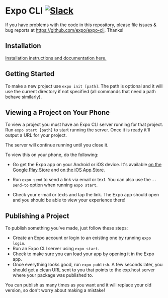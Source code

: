 # Expo CLI [![Slack](https://slack.expo.io/badge.svg)](https://slack.expo.io)

If you have problems with the code in this repository, please file issues & bug reports
at https://github.com/expo/expo-cli. Thanks!

## Installation

[Installation instructions and documentation here.](https://docs.expo.io/versions/latest/guides/expo-cli.html)

## Getting Started

To make a new project use `expo init [path]`. The path is optional and it will use the current directory if not specified (all commands that need a path behave similarly).

## Viewing a Project on Your Phone

To view a project you must have an Expo CLI server running for that project. Run `expo start [path]` to start running the server. Once it is ready it'll output a URL for your project.

The server will continue running until you close it.

To view this on your phone, do the following:

- Go get the Expo app on your Android or iOS device. It's available [on the Google Play Store](https://play.google.com/store/apps/details?id=host.exp.exponent) and [on the iOS App Store](https://itunes.com/apps/exponent).

- Run `expo send` to send a link via email or text. You can also use the `--send-to` option when running `expo start`.

- Check your e-mail or texts and tap the link. The Expo app should open and you should be able to view your experience there!


## Publishing a Project

To publish something you've made, just follow these steps:

- Create an Expo account or login to an existing one by running `expo login`.
- Run an Expo CLI server using `expo start`.
- Check to make sure you can load your app by opening it in the Expo app.
- Once everything looks good, run `expo publish`. A few seconds later, you should get a clean URL sent to you that points to the exp.host server where your package was published to.

You can publish as many times as you want and it will replace your old version, so don't worry about making a mistake!
